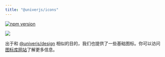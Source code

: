 ```yaml
---
title: "@univerjs/icons"
---
```


[![npm version](https://img.shields.io/npm/v/@univerjs/icons)](https://npmjs.org/package/@univerjs/icons)

![](/img/icons-preview.png)

出于和 [@univerjs/design](/guides/plugins/common/design) 相似的目的，我们也提供了一些基础图标。你可以访问[图标库网站](/icons)了解更多信息。
